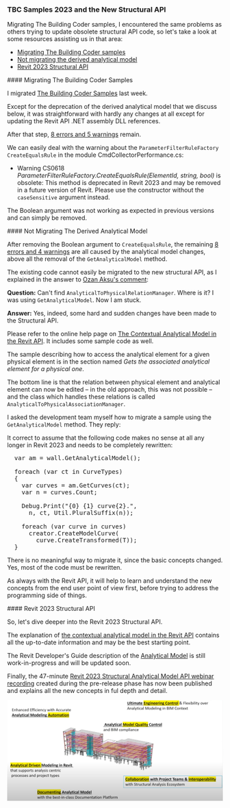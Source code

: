 <head>
<meta http-equiv="Content-Type" content="text/html; charset=utf-8">
<link rel="stylesheet" type="text/css" href="bc.css">
<script src="https://cdn.rawgit.com/google/code-prettify/master/loader/run_prettify.js" type="text/javascript"></script>
</head>

<!---

- slack https://autodesk.slack.com/archives/C0SR6NAP8/p1650388044451449
- comment https://thebuildingcoder.typepad.com/blog/2022/04/whats-new-in-the-revit-2023-api.html#comment-5838192874
- youtube The “Revit Structure Analytical Model API beta Webinar” has been posted to You Tube.
  [Revit 2023 Structural Analytical Model API webinar recording](https://youtu.be/jfUIVGNqlFU)

Boris Shafiro  17:23
API Studio Recording (2022-04-19):
https://share.autodesk.com/:v:/r/sites/BID/BID%20Documents/Building%20Design%20Products/Guilds/API/API%20Studio%20Recordings/2022/2022-04-19-API-Studio-Recording.mp4?csf=1&web=1&e=2THEGX
Agenda: New FamilyInstance creation API proposal. Oleg Sheydvasser, Ivan Dobrianov.

twitter:

 the #RevitAPI @AutodeskForge @AutodeskRevit #bim #DynamoBim #ForgeDevCon 

&ndash; 
...

linkedin:

#bim #DynamoBim #ForgeDevCon #Revit #API #IFC #SDK #AI #VisualStudio #Autodesk #AEC #adsk

the [Revit API discussion forum](http://forums.autodesk.com/t5/revit-api-forum/bd-p/160) thread

<center>
<img src="img/" alt="" title="" width="600"/>
<p style="font-size: 80%; font-style:italic"></p>
</center>

-->

### TBC Samples 2023 and the New Structural API

Migrating The Building Coder samples, I encountered the same problems as others trying to update obsolete structural API code, so let's take a look at some resources assisting us in that area:

- [Migrating The Building Coder samples](#2)
- [Not migrating the derived analytical model](#3)
- [Revit 2023 Structural API](#3)

####<a name="2"></a> Migrating The Building Coder Samples

I migrated [The Building Coder Samples](https://github.com/jeremytammik/the_building_coder_samples) last week.

Except for the deprecation of the derived analytical model that we discuss below, it was straightforward with hardly any changes at all except for updating the Revit API .NET assembly DLL references.

After that step, [8 errors and 5 warnings](zip/tbc_samples_2023_migr_01.txt) remain.

We can easily deal with the warning about the `ParameterFilterRuleFactory` `CreateEqualsRule` in the module CmdCollectorPerformance.cs:

- Warning CS0618 <i>ParameterFilterRuleFactory.CreateEqualsRule(ElementId, string, bool)</i> is obsolete:
  This method is deprecated in Revit 2023 and may be removed in a future version of Revit.
  Please use the constructor without the `caseSensitive` argument instead.
  
The Boolean argument was not working as expected in previous versions and can simply be removed.

####<a name="3"></a> Not Migrating The Derived Analytical Model

After removing the Boolean argument to `CreateEqualsRule`, the
remaining [8 errors and 4 warnings](zip/tbc_samples_2023_migr_01.txt) are
all caused by the analytical model changes, above all the removal of the `GetAnalyticalModel` method.

The existing code cannot easily be migrated to the new structural API, as I explained in the answer
to [Ozan Aksu's comment](https://thebuildingcoder.typepad.com/blog/2022/04/whats-new-in-the-revit-2023-api.html#comment-5838111563):

**Question:** Can't find `AnalyticalToPhysicalRelationManager`.
Where is it?
I was using `GetAnalyticalModel`.
Now I am stuck.

**Answer:** Yes, indeed, some hard and sudden changes have been made to the Structural API.

Please refer to the online help page
on [The Contextual Analytical Model in the Revit API](https://help.autodesk.com/view/RVT/2023/ENU/?guid=GUID-A1157199-4E27-41F9-BF45-53A5CD79E9A1).
It includes some sample code as well.

The sample describing how to access the analytical element for a given physical element is in the section named <i>Gets the associated analytical element for a physical one</i>.

The bottom line is that the relation between physical element and analytical element can now be edited &ndash; in the old approach, this was not possible &ndash; and the class which handles these relations is called `AnalyticalToPhysicalAssociationManager`.

I asked the development team myself how to migrate a sample using the `GetAnalyticalModel` method.
They reply:

It correct to assume that the following code makes no sense at all any longer in Revit 2023 and needs to be completely rewritten:

<pre class="code">
  var am = wall.GetAnalyticalModel();

  foreach (var ct in CurveTypes)
  {
    var curves = am.GetCurves(ct);
    var n = curves.Count;

    Debug.Print("{0} {1} curve{2}.",
      n, ct, Util.PluralSuffix(n));

    foreach (var curve in curves)
      creator.CreateModelCurve(
        curve.CreateTransformed(T));
  }
</pre>

There is no meaningful way to migrate it, since the basic concepts changed.
Yes, most of the code must be rewritten.

As always with the Revit API, it will help to learn and understand the new concepts from the end user point of view first, before trying to address the programming side of things.

####<a name="3"></a> Revit 2023 Structural API

So, let's dive deeper into the Revit 2023 Structural API.

The explanation
of [the contextual analytical model in the Revit API](https://help.autodesk.com/view/RVT/2023/ENU/?guid=GUID-A1157199-4E27-41F9-BF45-53A5CD79E9A1) contains
all the up-to-date information and may be the best starting point.
 
The Revit Developer's Guide description of
the [Analytical Model](https://help.autodesk.com/view/RVT/2023/ENU/?guid=Revit_API_Revit_API_Developers_Guide_Discipline_Specific_Functionality_Structural_Engineering_Analytical_Model_html) is
still work-in-progress and will be updated soon.

Finally,
the 47-minute [Revit 2023 Structural Analytical Model API webinar recording](https://youtu.be/jfUIVGNqlFU) created
during the pre-release phase has now been published and explains all the new concepts in ful depth and detail.

<center>
<img src="img/rst_2023_objectives.png" alt="Revit 2023 Structural API objectives" title="Revit 2023 Structural API objectives" width="600"/> <!-- 1200 -->
</center>
